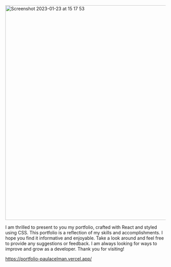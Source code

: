 <img width="673" alt="Screenshot 2023-01-23 at 15 17 53" src="https://user-images.githubusercontent.com/100241036/214118899-4d9261d0-5a08-49ab-8f37-bc801c6ae437.png">

I am thrilled to present to you my portfolio, crafted with React and styled using CSS. This portfolio is a reflection of my skills and accomplishments. I hope you find it informative and enjoyable. Take a look around and feel free to provide any suggestions or feedback. I am always looking for ways to improve and grow as a developer. Thank you for visiting!

https://portfolio-paulacelman.vercel.app/
